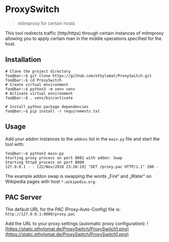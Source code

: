 # ProxySwitch
> mitmproxy for certain hosts

This tool redirects traffic (http/https) through 
certain instances of mitmproxy allowing you to 
apply certain man in the middle operations specified for 
the host.

## Installation

```console
# Clone the project directory
foo@bar:~$ git clone https://github.com/ethylomat/ProxySwitch.git
foo@bar:~$ cd ProxySwitch
# Create virtual environment 
foo@bar:~$ python3 -m venv venv
# Activate virtual environment 
foo@bar:~$ . venv/bin/activate

# Install python package dependencies
foo@bar:~$ pip install -r requirements.txt
```

## Usage

Add your addon instances to the `addons` list in the `main.py` file and start the 
tool with:

```console
foo@bar:~$ python3 main.py
Starting proxy process on port 8081 with addon: Swap
Starting httpd process on port 8000
127.0.0.1 - - [22/Nov/2018 23:26:19] "GET /proxy.pac HTTP/1.1" 200 -
```

The example addon swap is swapping the words „Fire“ and „Water“ on 
Wikipedia pages with host `*.wikipedia.org`.


## PAC Server

The default URL for the PAC (Proxy-Auto-Config) file is:
`http://127.0.0.1:8000/proxy.pac`

Add the URL to your proxy settings (automatic proxy configuration):
![https://static.ethylomat.de/ProxySwitch/ProxySwitch1.png](https://static.ethylomat.de/ProxySwitch/ProxySwitch1.png)